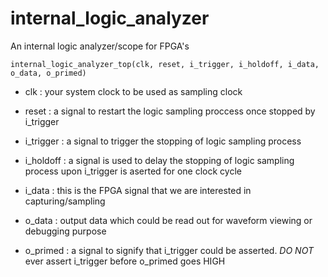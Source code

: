 # internal_logic_analyzer
An internal logic analyzer/scope for FPGA's

```
internal_logic_analyzer_top(clk, reset, i_trigger, i_holdoff, i_data, o_data, o_primed)
```

* clk : your system clock to be used as sampling clock

* reset : a signal to restart the logic sampling proccess once stopped by i_trigger

* i_trigger : a signal to trigger the stopping of logic sampling process 

* i_holdoff : a signal is used to delay the stopping of logic sampling process upon i_trigger is aserted for one clock cycle

* i_data : this is the FPGA signal that we are interested in capturing/sampling

* o_data : output data which could be read out for waveform viewing or debugging purpose

* o_primed : a signal to signify that i_trigger could be asserted. *DO NOT* ever assert i_trigger before o_primed goes HIGH
